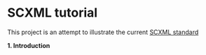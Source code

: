 # SCXML tutorial

This project is an attempt to illustrate the current [SCXML standard](https://www.w3.org/TR/scxml)

**1. Introduction**
